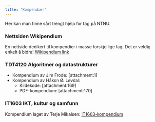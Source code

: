 ```yaml
---
title: "Kompendier"
---
```


Her kan man finne sårt trengt hjelp for fag på NTNU.

### Nettsiden Wikipendium
En nettside dedikert til kompendier i masse forskjellige fag. Det er veldig enkelt å bidra!
[Wikipendium link](https://www.wikipendium.no/)

### TDT4120 Algoritmer og datastrukturer
* Kompendium av Jim Frode: [attachment:1]  
* Kompendium av Håkon Ø. Løvdal:  
    * Kildekode: [attachment:169]  
    * PDF-kompendium: [attachment:170]

### IT1603 IKT, kultur og samfunn
Kompendium laget av Terje Mikalsen: [IT1603-kompendium](https://www.dropbox.com/s/ztmeyvwd58ng7b4/IT1603%20IKT%2C%20kultur%20og%20samfunn.rar?dl=0)